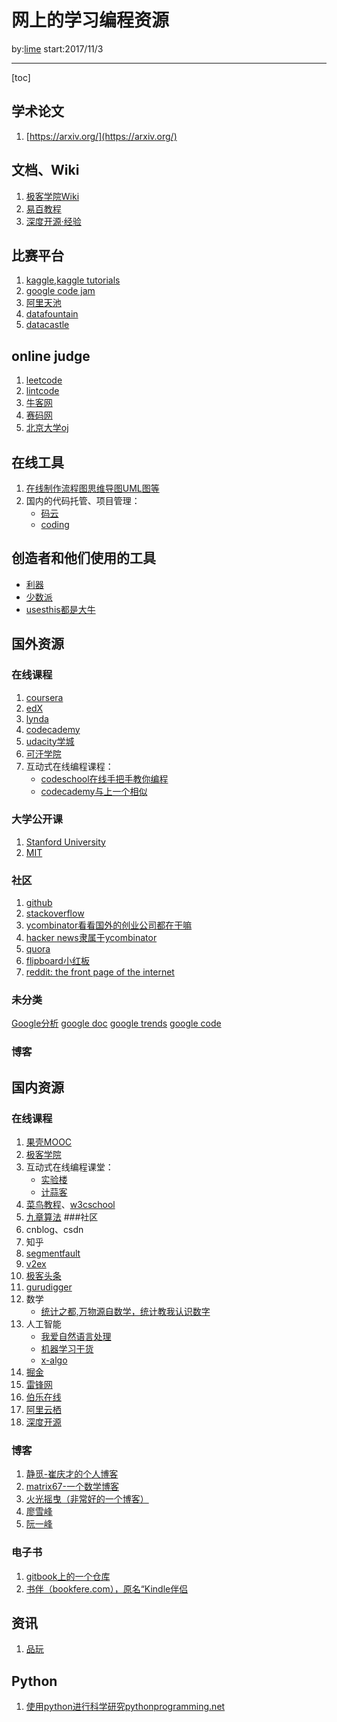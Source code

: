 # 网上的学习编程资源

by:[lime](https://github.com/Zeta-lime) start:2017/11/3

---

[toc]
## 学术论文
1. [https://arxiv.org/](https://arxiv.org/)

## 文档、Wiki

1. [极客学院Wiki](http://wiki.jikexueyuan.com/)
2. [易百教程](http://www.yiibai.com/)
3. [深度开源·经验](http://www.open-open.com/lib/)

## 比赛平台
1. [kaggle](https://www.kaggle.com/),[kaggle tutorials](https://www.kaggle.com/wiki/Tutorials)
2. [google code jam](https://code.google.com/codejam/)
3. [阿里天池](https://tianchi.aliyun.com/)
4. [datafountain](http://www.datafountain.cn/#/)
5. [datacastle](http://www.dcjingsai.com/)

## online judge
1. [leetcode](https://leetcode.com/)
5. [lintcode](http://www.lintcode.com/zh-cn/problem/two-sum/)
2. [牛客网](https://www.nowcoder.com/)
4. [赛码网](http://www.acmcoder.com/index)
3. [北京大学oj](http://poj.org/)

## 在线工具
1. [在线制作流程图思维导图UML图等](https://www.processon.com/)
2. 国内的代码托管、项目管理：
    - [码云](https://gitee.com/)
    - [coding](https://coding.net/)
## 创造者和他们使用的工具

- [利器](http://liqi.io/)
- [少数派](https://sspai.com/)
- [usesthis都是大牛](https://usesthis.com/)

## 国外资源

### 在线课程
1. [coursera](https://www.coursera.org/)
2. [edX](https://www.edx.org/)
3. [lynda](https://www.lynda.com/)
4. [codecademy](https://www.codecademy.com/)
5. [udacity学城](https://cn.udacity.com/)
6. [可汗学院](https://www.khanacademy.org/)
7. 互动式在线编程课程：
    - [codeschool在线手把手教你编程](https://www.codeschool.com/)
    - [codecademy与上一个相似](https://www.codecademy.com/)

### 大学公开课
1. [Stanford University](http://online.stanford.edu/courses)
2. [MIT](https://ocw.mit.edu/index.htm)

### 社区
1. [github](https://github.com/)
2. [stackoverflow](https://stackoverflow.com/)
3. [ycombinator看看国外的创业公司都在干嘛](http://www.ycombinator.com/)
4. [hacker news隶属于ycombinator](https://news.ycombinator.com/)
5. [quora](https://www.quora.com/)
6. [flipboard小红板](https://flipboard.com/)
7. [reddit: the front page of the internet](https://www.reddit.com/)
### 未分类
[Google分析](https://www.google.com/intl/zh/analytics/)
[google doc](https://www.google.com/docs/about/)
[google trends](https://trends.google.com/trends/?hl=zh-CN)
[google code](https://code.google.com/)

### 博客

## 国内资源

### 在线课程
1. [果壳MOOC](https://mooc.guokr.com/)
2. [极客学院](http://www.jikexueyuan.com/)
3. 互动式在线编程课堂：
    - [实验楼](https://www.shiyanlou.com/)
    - [计蒜客](https://www.jisuanke.com/)
4. [菜鸟教程](http://www.runoob.com/)、[w3cschool](https://www.w3cschool.cn/tutorial)
5. [九章算法](https://www.jiuzhang.com/)
###社区
1. cnblog、csdn
2. 知乎
3. [segmentfault](https://segmentfault.com/)
4. [v2ex](https://www.v2ex.com/)
5. [极客头条](https://toutiao.io/)
6. [gurudigger](https://gurudigger.com/)
7. 数学
    - [统计之都,万物源自数学，统计教我认识数字](https://cosx.org/)
8. 人工智能
    - [我爱自然语言处理](http://www.52nlp.cn/)
    - [机器学习干货](https://www.52ml.net/)
    - [x-algo](http://x-algo.cn/)
9. [掘金](https://juejin.im/)
10. [雷锋网](https://www.leiphone.com/)
11. [伯乐在线](http://www.jobbole.com/)
12. [阿里云栖](https://yq.aliyun.com/articles)
13. [深度开源](http://www.open-open.com/news/)
### 博客
1. [静觅-崔庆才的个人博客](http://cuiqingcai.com/)
2. [matrix67-一个数学博客](http://www.matrix67.com/blog/)
3. [火光摇曳（非常好的一个博客）](http://www.flickering.cn/)
4. [廖雪峰](https://www.liaoxuefeng.com/)
5. [阮一峰](http://www.ruanyifeng.com/)
### 电子书
1. [gitbook上的一个仓库](https://www.gitbook.com/@wizardforcel)
2. [书伴（bookfere.com），原名“Kindle伴侣](https://bookfere.com/)
## 资讯
1. [品玩](http://www.pingwest.com/)
## Python
1. [使用python进行科学研究pythonprogramming.net](https://pythonprogramming.net/)
